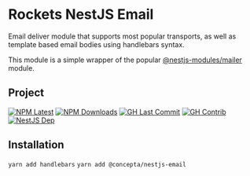 # Rockets NestJS Email

Email deliver module that supports most popular transports, as well as template based email bodies using handlebars syntax.

This module is a simple wrapper of the popular [@nestjs-modules/mailer](https://www.npmjs.com/package/@nestjs-modules/mailer) module.

## Project

[![NPM Latest](https://img.shields.io/npm/v/@concepta/nestjs-email)](https://www.npmjs.com/package/@concepta/nestjs-email)
[![NPM Downloads](https://img.shields.io/npm/dw/@conceptadev/nestjs-email)](https://www.npmjs.com/package/@concepta/nestjs-email)
[![GH Last Commit](https://img.shields.io/github/last-commit/conceptadev/rockets?logo=github)](https://github.com/conceptadev/rockets)
[![GH Contrib](https://img.shields.io/github/contributors/conceptadev/rockets?logo=github)](https://github.com/conceptadev/rockets/graphs/contributors)
[![NestJS Dep](https://img.shields.io/github/package-json/dependency-version/conceptadev/rockets/@nestjs/common?label=NestJS&logo=nestjs&filename=packages%2Fnestjs-common%2Fpackage.json)](https://www.npmjs.com/package/@nestjs/common)

## Installation

`yarn add handlebars`
`yarn add @concepta/nestjs-email`
